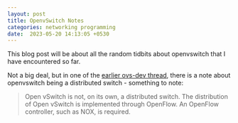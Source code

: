```yaml
---
layout: post
title: OpenvSwitch Notes
categories: networking programming
date:  2023-05-20 14:13:05 +0530
---
```


This blog post will be about all the random tidbits about openvswitch that I have encountered so far.

Not a big deal, but in one of the [earlier ovs-dev thread](https://mail.openvswitch.org/pipermail/ovs-dev/2009-August/243630.html), there is a note about openvswitch being a distributed switch - something to note:

> Open vSwitch is not, on its own, a distributed switch.  The distribution of Open vSwitch is implemented through OpenFlow.  An OpenFlow controller, such as NOX, is required.



